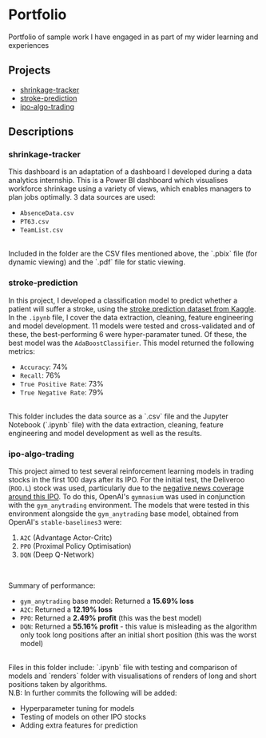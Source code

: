 # Portfolio
Portfolio of sample work I have engaged in as part of my wider learning and experiences

## Projects
* [shrinkage-tracker](https://github.com/abhirup-roy/Portfolio/tree/main/shrinkage-tracker)
* [stroke-prediction](https://github.com/abhirup-roy/Portfolio/tree/main/stroke-prediction)
* [ipo-algo-trading](https://github.com/abhirup-roy/Portfolio/tree/main/ipo-algo-trading)

## Descriptions

### shrinkage-tracker
This dashboard is an adaptation of a dashboard I developed during a data analytics internship. This is a Power BI dashboard which visualises workforce shrinkage using a variety of views, which enables managers to plan jobs optimally. 3 data sources are used: 
* `AbsenceData.csv`
* `PT63.csv`
* `TeamList.csv`
<br>
Included in the folder are the CSV files mentioned above, the `.pbix` file (for dynamic viewing) and the `.pdf` file for static viewing.

### stroke-prediction
In this project, I developed a classification model to predict whether a patient will suffer a stroke, using the [stroke prediction dataset from Kaggle](https://www.kaggle.com/datasets/fedesoriano/stroke-prediction-dataset). In the `.ipynb` file, I cover the data extraction, cleaning, feature engineering and model development. 11 models were tested and cross-validated and of these, the best-performing 6 were hyper-paramater tuned. Of these, the best model was the `AdaBoostClassifier`. This model returned the following metrics:
* `Accuracy`: 74%
* `Recall`: 76%
* `True Positive Rate`: 73%
* `True Negative Rate`: 79%
<br>
This folder includes the data source as a `.csv` file and the Jupyter Notebook (`.ipynb` file) with the data extraction, cleaning, feature engineering and model development as well as the results.

### ipo-algo-trading
This project aimed to test several reinforcement learning models in trading stocks in the first 100 days after its IPO. For the initial test, the Deliveroo (`ROO.L`) stock was used, particularly due to the [negative news coverage around this IPO](https://www.ft.com/content/bdf6ac6b-46b5-4f7a-90db-291d7fd2898d). To do this, OpenAI's `gymnasium` was used in conjunction with the `gym_anytrading` environment. The models that were tested in this environment alongside the `gym_anytrading` base model, obtained from OpenAI's `stable-baselines3` were:
1. `A2C` (Advantage Actor-Critc)
2. `PPO` (Proximal Policy Optimisation)
3. `DQN` (Deep Q-Network)
<br>

Summary of performance:
* `gym_anytrading` base model: Returned a **15.69% loss**
* `A2C`: Returned a **12.19% loss**
* `PPO`: Returned a **2.49% profit** (this was the best model)
* `DQN`: Returned a **55.16% profit** - this value is misleading as the algorithm only took long positions after an initial short position (this was the worst model)
<br>
Files in this folder include: `.ipynb` file with testing and comparison of models and `renders` folder with visualisations of renders of long and short positions taken by algorithms.
<br>
N.B: In further commits the following will be added:

* Hyperparameter tuning for models
* Testing of models on other IPO stocks
* Adding extra features for prediction

  
